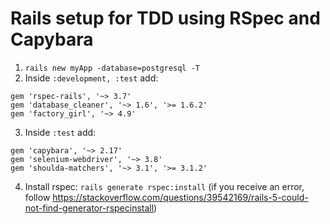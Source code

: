 # Rails setup for TDD using RSpec and Capybara

1. `rails new myApp -database=postgresql -T`
2. Inside `:development, :test` add:

```
gem 'rspec-rails', '~> 3.7'
gem 'database_cleaner', '~> 1.6', '>= 1.6.2'
gem 'factory_girl', '~> 4.9'
```

3. Inside `:test` add:

```
gem 'capybara', '~> 2.17'
gem 'selenium-webdriver', '~> 3.8'
gem 'shoulda-matchers', '~> 3.1', '>= 3.1.2'
```

4. Install rspec: `rails generate rspec:install` (if you receive an error, follow https://stackoverflow.com/questions/39542169/rails-5-could-not-find-generator-rspecinstall)
